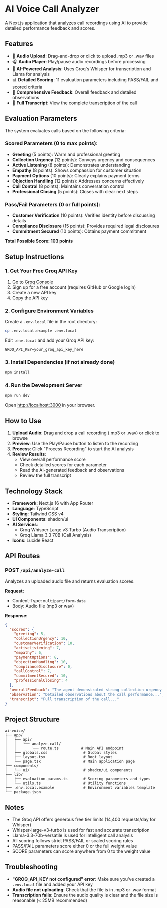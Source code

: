 # AI Voice Call Analyzer

A Next.js application that analyzes call recordings using AI to provide detailed performance feedback and scores.

## Features

- 🎵 **Audio Upload**: Drag-and-drop or click to upload .mp3 or .wav files
- 🎧 **Audio Player**: Play/pause audio recordings before processing
- 🤖 **AI-Powered Analysis**: Uses Groq's Whisper for transcription and Llama for analysis
- 📊 **Detailed Scoring**: 11 evaluation parameters including PASS/FAIL and scored criteria
- 📝 **Comprehensive Feedback**: Overall feedback and detailed observations
- 📄 **Full Transcript**: View the complete transcription of the call

## Evaluation Parameters

The system evaluates calls based on the following criteria:

### Scored Parameters (0 to max points):
- **Greeting** (5 points): Warm and professional greeting
- **Collection Urgency** (12 points): Conveys urgency and consequences
- **Active Listening** (8 points): Demonstrates understanding
- **Empathy** (8 points): Shows compassion for customer situation
- **Payment Options** (10 points): Clearly explains payment terms
- **Objection Handling** (12 points): Addresses concerns effectively
- **Call Control** (8 points): Maintains conversation control
- **Professional Closing** (5 points): Closes with clear next steps

### Pass/Fail Parameters (0 or full points):
- **Customer Verification** (10 points): Verifies identity before discussing details
- **Compliance Disclosure** (15 points): Provides required legal disclosures
- **Commitment Secured** (10 points): Obtains payment commitment

**Total Possible Score: 103 points**

## Setup Instructions

### 1. Get Your Free Groq API Key

1. Go to [Groq Console](https://console.groq.com/keys)
2. Sign up for a free account (requires GitHub or Google login)
3. Create a new API key
4. Copy the API key

### 2. Configure Environment Variables

Create a `.env.local` file in the root directory:

```bash
cp .env.local.example .env.local
```

Edit `.env.local` and add your Groq API key:

```env
GROQ_API_KEY=your_groq_api_key_here
```

### 3. Install Dependencies (if not already done)

```bash
npm install
```

### 4. Run the Development Server

```bash
npm run dev
```

Open [http://localhost:3000](http://localhost:3000) in your browser.

## How to Use

1. **Upload Audio**: Drag and drop a call recording (.mp3 or .wav) or click to browse
2. **Preview**: Use the Play/Pause button to listen to the recording
3. **Process**: Click "Process Recording" to start the AI analysis
4. **Review Results**: 
   - View overall performance score
   - Check detailed scores for each parameter
   - Read the AI-generated feedback and observations
   - Review the full transcript

## Technology Stack

- **Framework**: Next.js 16 with App Router
- **Language**: TypeScript
- **Styling**: Tailwind CSS v4
- **UI Components**: shadcn/ui
- **AI Services**: 
  - Groq Whisper Large v3 Turbo (Audio Transcription)
  - Groq Llama 3.3 70B (Call Analysis)
- **Icons**: Lucide React

## API Routes

### POST `/api/analyze-call`

Analyzes an uploaded audio file and returns evaluation scores.

**Request:**
- Content-Type: `multipart/form-data`
- Body: Audio file (mp3 or wav)

**Response:**
```json
{
  "scores": {
    "greeting": 5,
    "collectionUrgency": 10,
    "customerVerification": 10,
    "activeListening": 7,
    "empathy": 6,
    "paymentOptions": 8,
    "objectionHandling": 10,
    "complianceDisclosure": 0,
    "callControl": 7,
    "commitmentSecured": 10,
    "professionalClosing": 4
  },
  "overallFeedback": "The agent demonstrated strong collection urgency...",
  "observation": "Detailed observations about the call performance...",
  "transcript": "Full transcription of the call..."
}
```

## Project Structure

```
ai-voice/
├── app/
│   ├── api/
│   │   └── analyze-call/
│   │       └── route.ts          # Main API endpoint
│   ├── globals.css                # Global styles
│   ├── layout.tsx                 # Root layout
│   └── page.tsx                   # Main application page
├── components/
│   └── ui/                        # shadcn/ui components
├── lib/
│   ├── evaluation-params.ts       # Scoring parameters and types
│   └── utils.ts                   # Utility functions
├── .env.local.example             # Environment variables template
└── package.json
```

## Notes

- The Groq API offers generous free tier limits (14,400 requests/day for Whisper)
- Whisper-large-v3-turbo is used for fast and accurate transcription
- Llama-3.3-70b-versatile is used for intelligent call analysis
- All scoring follows strict PASS/FAIL or scaled scoring rules
- PASS/FAIL parameters score either 0 or the full weight value
- SCORE parameters can score anywhere from 0 to the weight value

## Troubleshooting

- **"GROQ_API_KEY not configured" error**: Make sure you've created a `.env.local` file and added your API key
- **Audio file not uploading**: Check that the file is in .mp3 or .wav format
- **Transcription fails**: Ensure the audio quality is clear and the file size is reasonable (< 25MB recommended)
